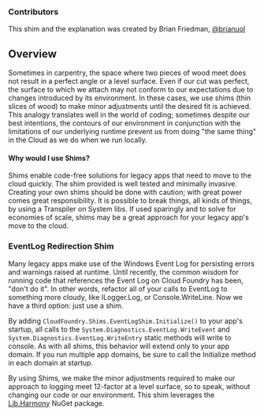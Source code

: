 ### Contributors 
This shim and the explanation was created by Brian Friedman, [@brianuol](https://github.com/brianuol)

## Overview
Sometimes in carpentry, the space where two pieces of wood meet does not result in a perfect angle or a level surface.  Even if our cut was perfect, the surface to which we attach may not conform to our expectations due to changes introduced by its environment.  In these cases, we use shims (thin slices of wood) to make minor adjustments until the desired fit is achieved. This analogy translates well in the world of coding; sometimes despite our best intentions, the contours of our environment in conjunction with the limitations of our underlying runtime prevent us from doing "the same thing" in the Cloud as we do when we run locally.

#### Why would I use Shims?

Shims enable code-free solutions for legacy apps that need to move to the cloud quickly. The shim provided is well tested and minimally invasive. Creating your own shims should be done with caution; with great power comes great responsibility. It is possible to break things, all kinds of things, by using a Transpiler on System libs. If used sparingly and to solve for economies of scale, shims may be a great approach for your legacy app's move to the cloud.

### EventLog Redirection Shim

Many legacy apps make use of the Windows Event Log for persisting errors and warnings raised at runtime.  Until recently, the common wisdom for running code that references the Event Log on Cloud Foundry has been, "don't do it".  In other words, refactor all of your calls to EventLog to something more cloudy, like ILogger.Log, or Console.WriteLine.  Now we have a third option:  just use a shim.

By adding `CloudFoundry.Shims.EventLogShim.Initialize()` to your app's startup, all calls to the `System.Diagnostics.EventLog.WriteEvent` and `System.Diagnostics.EventLog.WriteEntry` static methods will write to console.  As with all shims, this behavior will extend only to your app domain.  If you run multiple app domains, be sure to call the Initialize method in each domain at startup.

By using Shims, we make the minor adjustments required to make our approach to logging meet 12-factor at a level surface, so to speak, without changing our code or our environment. This shim leverages the <a target="tab" href="https://github.com/pardeike/Harmony/wiki">Lib.Harmony</a> NuGet package.
